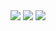 <div align="center">
	<img src="https://media.tenor.com/1vkyYsjSLfcAAAAC/glitch-error.gif"/>
	<img src="https://media.tenor.com/s-CAKKu2HFMAAAAd/anime-glitched-anime.gif"/>
	<img src="https://media.tenor.com/1vkyYsjSLfcAAAAC/glitch-error.gif"/>
</div>

